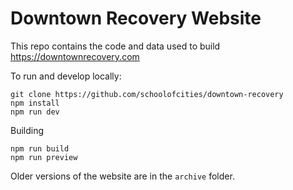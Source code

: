 # Downtown Recovery Website

This repo contains the code and data used to build https://downtownrecovery.com

To run and develop locally:

```
git clone https://github.com/schoolofcities/downtown-recovery
npm install
npm run dev
```

Building

```
npm run build
npm run preview
```

Older versions of the website are in the `archive` folder.
